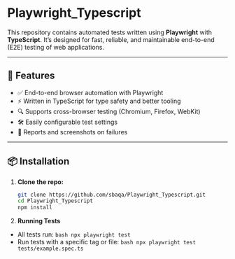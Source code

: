 # Playwright_Typescript

This repository contains automated tests written using **Playwright** with **TypeScript**. It’s designed for fast, reliable, and maintainable end-to-end (E2E) testing of web applications.

---

## 🚀 Features

- ✅ End-to-end browser automation with Playwright
- ⚡ Written in TypeScript for type safety and better tooling
- 🔍 Supports cross-browser testing (Chromium, Firefox, WebKit)
- 🛠️ Easily configurable test settings
- 📄 Reports and screenshots on failures

---

## 📦 Installation

1. **Clone the repo:**

   ```bash
   git clone https://github.com/sbaqa/Playwright_Typescript.git
   cd Playwright_Typescript
   npm install
   ```

2. **Running Tests**

- All tests run: ``` bash npx playwright test ```
- Run tests with a specific tag or file:  ``` bash npx playwright test tests/example.spec.ts ```
